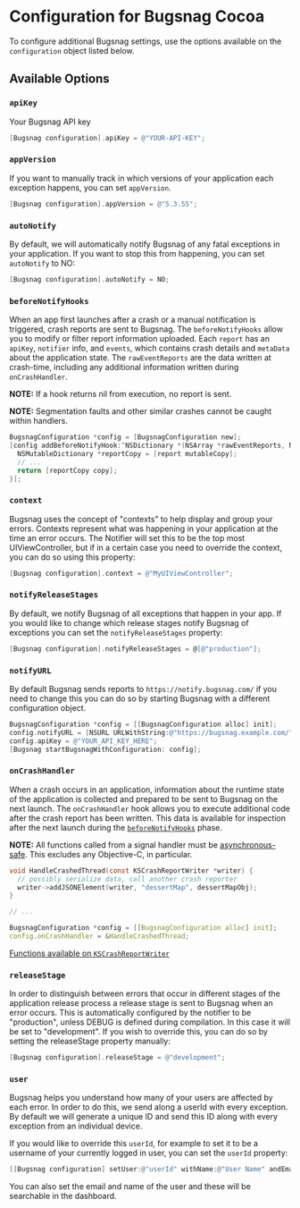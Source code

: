 # Configuration for Bugsnag Cocoa

To configure additional Bugsnag settings, use the options available on the
`configuration` object listed below.

## Available Options

### `apiKey`

Your Bugsnag API key

```objective-c
[Bugsnag configuration].apiKey = @"YOUR-API-KEY";
```

### `appVersion`

If you want to manually track in which versions of your application each
exception happens, you can set `appVersion`.

```objective-c
[Bugsnag configuration].appVersion = @"5.3.55";
```

### `autoNotify`

By default, we will automatically notify Bugsnag of any fatal exceptions in your
application. If you want to stop this from happening, you can set `autoNotify`
to NO:

```objective-c
[Bugsnag configuration].autoNotify = NO;
```

### `beforeNotifyHooks`

When an app first launches after a crash or a manual notification is triggered,
crash reports are sent to Bugsnag. The `beforeNotifyHooks` allow you to
modify or filter report information uploaded. Each `report` has an `apiKey`,
`notifier` info, and `events`, which contains crash details and `metaData` about
the application state. The `rawEventReports` are the data written at crash-time,
including any additional information written during `onCrashHandler`.

**NOTE:** If a hook returns nil from execution, no report is sent.

**NOTE:** Segmentation faults and other similar crashes cannot be caught within
handlers.

```objective-c
BugsnagConfiguration *config = [BugsnagConfiguration new];
[config addBeforeNotifyHook:^NSDictionary *(NSArray *rawEventReports, NSDictionary *report) {
  NSMutableDictionary *reportCopy = [report mutableCopy];
  // ...
  return [reportCopy copy];
}];
```

### `context`

Bugsnag uses the concept of "contexts" to help display and group your errors.
Contexts represent what was happening in your application at the time an error
occurs. The Notifier will set this to be the top most UIViewController, but if
in a certain case you need to override the context, you can do so using this
property:

```objective-c
[Bugsnag configuration].context = @"MyUIViewController";
```

### `notifyReleaseStages`

By default, we notify Bugsnag of all exceptions that happen in your app. If you
would like to change which release stages notify Bugsnag of exceptions you can
set the `notifyReleaseStages` property:

```objective-c
[Bugsnag configuration].notifyReleaseStages = @[@"production"];
```

### `notifyURL`

By default Bugsnag sends reports to `https://notify.bugsnag.com/` if you need to
change this you can do so by starting Bugsnag with a different configuration
object.

```objective-c
BugsnagConfiguration *config = [[BugsnagConfiguration alloc] init];
config.notifyURL = [NSURL URLWithString:@"https://bugsnag.example.com/"];
config.apiKey = @"YOUR_API_KEY_HERE";
[Bugsnag startBugsnagWithConfiguration: config];
```

### `onCrashHandler`

When a crash occurs in an application, information about the runtime state of
the application is collected and prepared to be sent to Bugsnag on the next
launch. The `onCrashHandler` hook allows you to execute additional code after
the crash report has been written. This data is available for inspection after
the next launch during the [`beforeNotifyHooks`](#beforenotifyhooks) phase.

**NOTE:** All functions called from a signal handler must be
[asynchronous-safe](https://www.securecoding.cert.org/confluence/display/c/SIG30-C.+Call+only+asynchronous-safe+functions+within+signal+handlers).
This excludes any Objective-C, in particular.

```c
void HandleCrashedThread(const KSCrashReportWriter *writer) {
  // possibly serialize data, call another crash reporter
  writer->addJSONElement(writer, "dessertMap", dessertMapObj);
}

// ...

BugsnagConfiguration *config = [[BugsnagConfiguration alloc] init];
config.onCrashHandler = &HandleCrashedThread;
```

[Functions available on `KSCrashReportWriter`](https://github.com/kstenerud/KSCrash/blob/master/Source/KSCrash/Recording/KSCrashReportWriter.h)


### `releaseStage`

In order to distinguish between errors that occur in different stages of the
application release process a release stage is sent to Bugsnag when an error
occurs. This is automatically configured by the notifier to be "production",
unless DEBUG is defined during compilation. In this case it will be set to
"development". If you wish to override this, you can do so by setting the
releaseStage property manually:

```objective-c
[Bugsnag configuration].releaseStage = @"development";
```

### `user`

Bugsnag helps you understand how many of your users are affected by each error.
In order to do this, we send along a userId with every exception. By default we
will generate a unique ID and send this ID along with every exception from an
individual device.

If you would like to override this `userId`, for example to set it to be a
username of your currently logged in user, you can set the `userId` property:

```objective-c
[[Bugsnag configuration] setUser:@"userId" withName:@"User Name" andEmail:@"user@email.com"];
```

You can also set the email and name of the user and these will be searchable in
the dashboard.

